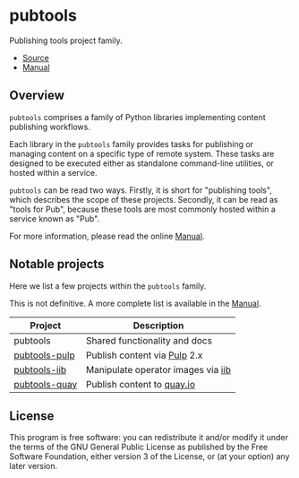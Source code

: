 pubtools
========

Publishing tools project family.

- [Source](https://github.com/release-engineering/pubtools)
- [Manual]


Overview
--------

`pubtools` comprises a family of Python libraries implementing content
publishing workflows.

Each library in the `pubtools` family provides tasks for publishing or
managing content on a specific type of remote system.
These tasks are designed to be executed either as standalone command-line
utilities, or hosted within a service.

`pubtools` can be read two ways. Firstly, it is short for "publishing tools",
which describes the scope of these projects. Secondly, it can be read as
"tools for Pub", because these tools are most commonly hosted within a
service known as "Pub".

For more information, please read the online [Manual].


Notable projects
----------------

Here we list a few projects within the `pubtools` family.

This is not definitive. A more complete list is available in the
[Manual].

| Project         | Description                           |
| --------------- | ------------------------------------- |
| pubtools        | Shared functionality and docs         |
| [pubtools-pulp] | Publish content via [Pulp] 2.x        |
| [pubtools-iib]  | Manipulate operator images via [iib]  |
| [pubtools-quay] | Publish content to [quay.io]          |


License
-------

This program is free software: you can redistribute it and/or modify
it under the terms of the GNU General Public License as published by
the Free Software Foundation, either version 3 of the License, or
(at your option) any later version.

[Manual]: https://release-engineering.github.io/pubtools/
[pubtools-pulp]: https://github.com/release-engineering/pubtools-pulp
[Pulp]: https://pulpproject.org/
[pubtools-iib]: https://github.com/release-engineering/pubtools-iib
[iib]: https://github.com/release-engineering/iib
[pubtools-quay]: https://github.com/release-engineering/pubtools-quay
[quay.io]: https://quay.io/

